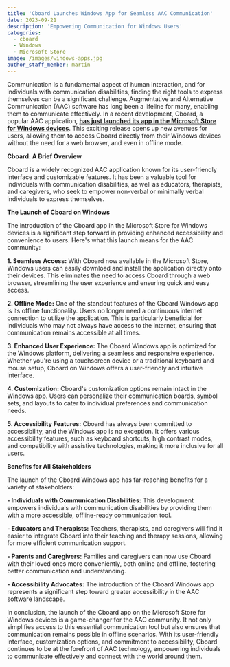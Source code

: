 ```yaml
---
title: 'Cboard Launches Windows App for Seamless AAC Communication'
date: 2023-09-21
description: 'Empowering Communication for Windows Users'
categories:
  - cboard
  - Windows
  - Microsoft Store
image: /images/windows-apps.jpg
author_staff_member: martin
---
```

Communication is a fundamental aspect of human interaction, and for individuals with communication disabilities, finding the right tools to express themselves can be a significant challenge. Augmentative and Alternative Communication (AAC) software has long been a lifeline for many, enabling them to communicate effectively. In a recent development, Cboard, a popular AAC application, [**has just launched its app in the Microsoft Store for Windows devices**](https://apps.microsoft.com/store/detail/cboard-aac-app/XP9M5KQV699FLR). This exciting release opens up new avenues for users, allowing them to access Cboard directly from their Windows devices without the need for a web browser, and even in offline mode.

**Cboard: A Brief Overview**

Cboard is a widely recognized AAC application known for its user-friendly interface and customizable features. It has been a valuable tool for individuals with communication disabilities, as well as educators, therapists, and caregivers, who seek to empower non-verbal or minimally verbal individuals to express themselves.

**The Launch of Cboard on Windows**

The introduction of the Cboard app in the Microsoft Store for Windows devices is a significant step forward in providing enhanced accessibility and convenience to users. Here's what this launch means for the AAC community:

**1. Seamless Access:** With Cboard now available in the Microsoft Store, Windows users can easily download and install the application directly onto their devices. This eliminates the need to access Cboard through a web browser, streamlining the user experience and ensuring quick and easy access.

**2. Offline Mode:** One of the standout features of the Cboard Windows app is its offline functionality. Users no longer need a continuous internet connection to utilize the application. This is particularly beneficial for individuals who may not always have access to the internet, ensuring that communication remains accessible at all times.

**3. Enhanced User Experience:** The Cboard Windows app is optimized for the Windows platform, delivering a seamless and responsive experience. Whether you're using a touchscreen device or a traditional keyboard and mouse setup, Cboard on Windows offers a user-friendly and intuitive interface.

**4. Customization:** Cboard's customization options remain intact in the Windows app. Users can personalize their communication boards, symbol sets, and layouts to cater to individual preferences and communication needs.

**5. Accessibility Features:** Cboard has always been committed to accessibility, and the Windows app is no exception. It offers various accessibility features, such as keyboard shortcuts, high contrast modes, and compatibility with assistive technologies, making it more inclusive for all users.

**Benefits for All Stakeholders**

The launch of the Cboard Windows app has far-reaching benefits for a variety of stakeholders:

**- Individuals with Communication Disabilities:** This development empowers individuals with communication disabilities by providing them with a more accessible, offline-ready communication tool.

**- Educators and Therapists:** Teachers, therapists, and caregivers will find it easier to integrate Cboard into their teaching and therapy sessions, allowing for more efficient communication support.

**- Parents and Caregivers:** Families and caregivers can now use Cboard with their loved ones more conveniently, both online and offline, fostering better communication and understanding.

**- Accessibility Advocates:** The introduction of the Cboard Windows app represents a significant step toward greater accessibility in the AAC software landscape.

In conclusion, the launch of the Cboard app on the Microsoft Store for Windows devices is a game-changer for the AAC community. It not only simplifies access to this essential communication tool but also ensures that communication remains possible in offline scenarios. With its user-friendly interface, customization options, and commitment to accessibility, Cboard continues to be at the forefront of AAC technology, empowering individuals to communicate effectively and connect with the world around them.